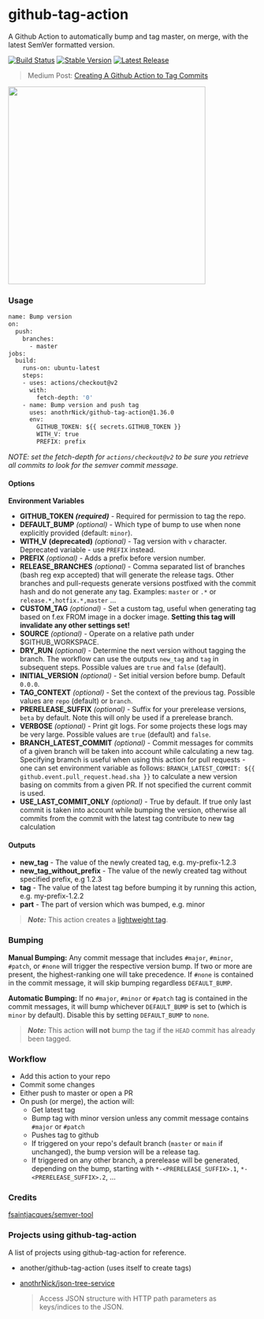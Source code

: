 # github-tag-action

A Github Action to automatically bump and tag master, on merge, with the latest SemVer formatted version.

[![Build Status](https://github.com/anothrNick/github-tag-action/workflows/Bump%20version/badge.svg)](https://github.com/anothrNick/github-tag-action/workflows/Bump%20version/badge.svg)
[![Stable Version](https://img.shields.io/github/v/tag/anothrNick/github-tag-action)](https://img.shields.io/github/v/tag/anothrNick/github-tag-action)
[![Latest Release](https://img.shields.io/github/v/release/anothrNick/github-tag-action?color=%233D9970)](https://img.shields.io/github/v/release/anothrNick/github-tag-action?color=%233D9970)

> Medium Post: [Creating A Github Action to Tag Commits](https://itnext.io/creating-a-github-action-to-tag-commits-2722f1560dec)

[<img src="https://miro.medium.com/max/1200/1*_4Ex1uUhL93a3bHyC-TgPg.png" width="400">](https://itnext.io/creating-a-github-action-to-tag-commits-2722f1560dec)

### Usage

```Dockerfile
name: Bump version
on:
  push:
    branches:
      - master
jobs:
  build:
    runs-on: ubuntu-latest
    steps:
    - uses: actions/checkout@v2
      with:
        fetch-depth: '0'
    - name: Bump version and push tag
      uses: anothrNick/github-tag-action@1.36.0
      env:
        GITHUB_TOKEN: ${{ secrets.GITHUB_TOKEN }}
        WITH_V: true
        PREFIX: prefix
```

_NOTE: set the fetch-depth for `actions/checkout@v2` to be sure you retrieve all commits to look for the semver commit message._

#### Options

**Environment Variables**

* **GITHUB_TOKEN** ***(required)*** - Required for permission to tag the repo.
* **DEFAULT_BUMP** *(optional)* - Which type of bump to use when none explicitly provided (default: `minor`).
* **WITH_V** **(deprecated)** *(optional)* - Tag version with `v` character. Deprecated variable - use `PREFIX` instead.
* **PREFIX** *(optional)* - Adds a prefix before version number.
* **RELEASE_BRANCHES** *(optional)* - Comma separated list of branches (bash reg exp accepted) that will generate the release tags. Other branches and pull-requests generate versions postfixed with the commit hash and do not generate any tag. Examples: `master` or `.*` or `release.*,hotfix.*,master` ...
* **CUSTOM_TAG** *(optional)* - Set a custom tag, useful when generating tag based on f.ex FROM image in a docker image. **Setting this tag will invalidate any other settings set!**
* **SOURCE** *(optional)* - Operate on a relative path under $GITHUB_WORKSPACE.
* **DRY_RUN** *(optional)* - Determine the next version without tagging the branch. The workflow can use the outputs `new_tag` and `tag` in subsequent steps. Possible values are ```true``` and ```false``` (default).
* **INITIAL_VERSION** *(optional)* - Set initial version before bump. Default `0.0.0`.
* **TAG_CONTEXT** *(optional)* - Set the context of the previous tag. Possible values are `repo` (default) or `branch`.
* **PRERELEASE_SUFFIX** *(optional)* - Suffix for your prerelease versions, `beta` by default. Note this will only be used if a prerelease branch.
* **VERBOSE** *(optional)* - Print git logs. For some projects these logs may be very large. Possible values are ```true``` (default) and ```false```. 
* **BRANCH_LATEST_COMMIT** *(optional)* - Commit messages for commits of a given branch will be taken into account while calculating a new tag. Specifying bramch is useful when using this action for pull requests - one can set environment variable as follows: `BRANCH_LATEST_COMMIT: ${{ github.event.pull_request.head.sha }}` to calculate a new version basing on commits from a given PR.  If not specified the current commit is used.
* **USE_LAST_COMMIT_ONLY** *(optional)* - True by default. If true only last commit is taken into account while bumping the version, otherwise all commits from the commit with the latest tag contribute to new tag calculation

#### Outputs

* **new_tag** - The value of the newly created tag, e.g. my-prefix-1.2.3
* **new_tag_without_prefix** - The value of the newly created tag without specified prefix, e.g 1.2.3
* **tag** - The value of the latest tag before bumping it by running this action, e.g. my-prefix-1.2.2
* **part** - The part of version which was bumped, e.g. minor

> **_Note:_** This action creates a [lightweight tag](https://developer.github.com/v3/git/refs/#create-a-reference).

### Bumping

**Manual Bumping:** Any commit message that includes `#major`, `#minor`, `#patch`, or `#none` will trigger the respective version bump. If two or more are present, the highest-ranking one will take precedence.
If `#none` is contained in the commit message, it will skip bumping regardless `DEFAULT_BUMP`.

**Automatic Bumping:** If no `#major`, `#minor` or `#patch` tag is contained in the commit messages, it will bump whichever `DEFAULT_BUMP` is set to (which is `minor` by default). Disable this by setting `DEFAULT_BUMP` to `none`.

> **_Note:_** This action **will not** bump the tag if the `HEAD` commit has already been tagged.

### Workflow

- Add this action to your repo
- Commit some changes
- Either push to master or open a PR
- On push (or merge), the action will:
  - Get latest tag
  - Bump tag with minor version unless any commit message contains `#major` or `#patch`
  - Pushes tag to github
  - If triggered on your repo's default branch (`master` or `main` if unchanged), the bump version will be a release tag.
  - If triggered on any other branch, a prerelease will be generated, depending on the bump, starting with `*-<PRERELEASE_SUFFIX>.1`, `*-<PRERELEASE_SUFFIX>.2`, ...

### Credits

[fsaintjacques/semver-tool](https://github.com/fsaintjacques/semver-tool)

### Projects using github-tag-action

A list of projects using github-tag-action for reference.

- another/github-tag-action (uses itself to create tags)

- [anothrNick/json-tree-service](https://github.com/anothrNick/json-tree-service)

  > Access JSON structure with HTTP path parameters as keys/indices to the JSON.
